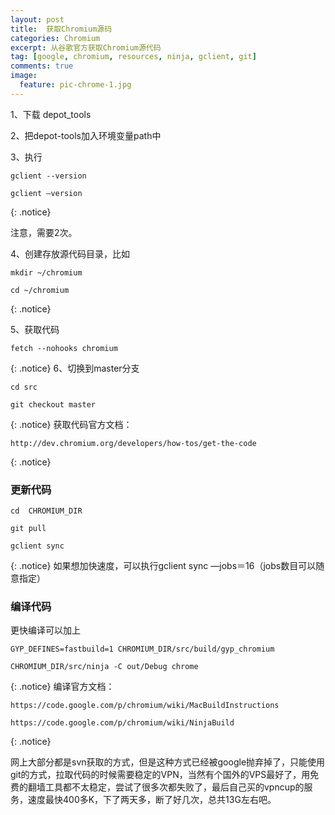 ```yaml
---
layout: post
title:  获取Chromium源码
categories: Chromium
excerpt: 从谷歌官方获取Chromium源代码
tag: [google, chromium, resources, ninja, gclient, git]
comments: true
image:
  feature: pic-chrome-1.jpg
---
```


1、下载 depot_tools

2、把depot-tools加入环境变量path中

3、执行

	gclient --version

	gclient —version
{: .notice}

 注意，需要2次。

4、创建存放源代码目录，比如

	mkdir ~/chromium
	
	cd ~/chromium
{: .notice}

5、获取代码

	fetch --nohooks chromium
{: .notice}
6、切换到master分支

	cd src

	git checkout master
{: .notice}
获取代码官方文档：

	http://dev.chromium.org/developers/how-tos/get-the-code
{: .notice}
### 更新代码

	cd  CHROMIUM_DIR

	git pull

	gclient sync
{: .notice}
如果想加快速度，可以执行gclient sync —jobs＝16（jobs数目可以随意指定）

### 编译代码
更快编译可以加上

	GYP_DEFINES=fastbuild=1 CHROMIUM_DIR/src/build/gyp_chromium

	CHROMIUM_DIR/src/ninja -C out/Debug chrome
{: .notice}
编译官方文档：

	https://code.google.com/p/chromium/wiki/MacBuildInstructions

	https://code.google.com/p/chromium/wiki/NinjaBuild
{: .notice}

网上大部分都是svn获取的方式，但是这种方式已经被google抛弃掉了，只能使用git的方式，拉取代码的时候需要稳定的VPN，当然有个国外的VPS最好了，用免费的翻墙工具都不太稳定，尝试了很多次都失败了，最后自己买的vpncup的服务，速度最快400多K，下了两天多，断了好几次，总共13G左右吧。